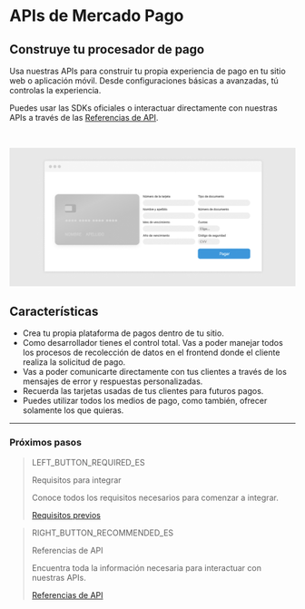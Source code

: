 # APIs de Mercado Pago

## Construye tu procesador de pago

Usa nuestras APIs para construir tu propia experiencia de pago en tu sitio web o aplicación móvil. Desde configuraciones básicas a avanzadas, tú controlas la experiencia.

Puedes usar las SDKs oficiales o interactuar directamente con nuestras APIs a través de las [Referencias de API](https://www.mercadopago.com.ar/developers/es/reference/payments/_payments/post/).

<br>

![API-payment](/images/api/api-intro-es.jpg)

## Características

* Crea tu propia plataforma de pagos dentro de tu sitio.
* Como desarrollador tienes el control total. Vas a poder manejar todos los procesos de recolección de datos en el frontend donde el cliente realiza la solicitud de pago.
* Vas a poder comunicarte directamente con tus clientes a través de los mensajes de error y respuestas personalizadas.
* Recuerda las tarjetas usadas de tus clientes para futuros pagos.
* Puedes utilizar todos los medios de pago, como también, ofrecer solamente los que quieras.

---
### Próximos pasos

> LEFT_BUTTON_REQUIRED_ES
>
> Requisitos para integrar
>
> Conoce todos los requisitos necesarios para comenzar a integrar.
>
> [Requisitos previos](https://www.mercadopago.com.ar/developers/es/guides/payments/api/previous-requirements/)

> RIGHT_BUTTON_RECOMMENDED_ES
>
> Referencias de API
>
> Encuentra toda la información necesaria para interactuar con nuestras APIs.
>
> [Referencias de API](https://www.mercadopago.com.ar/developers/es/reference/)
